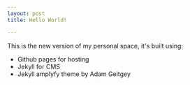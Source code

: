 ```yaml
---
layout: post
title: Hello World!

---
```


This is the new version of my personal space, it's built using:
* Github pages for hosting
* Jekyll for CMS
* Jekyll amplyfy theme by Adam Geitgey